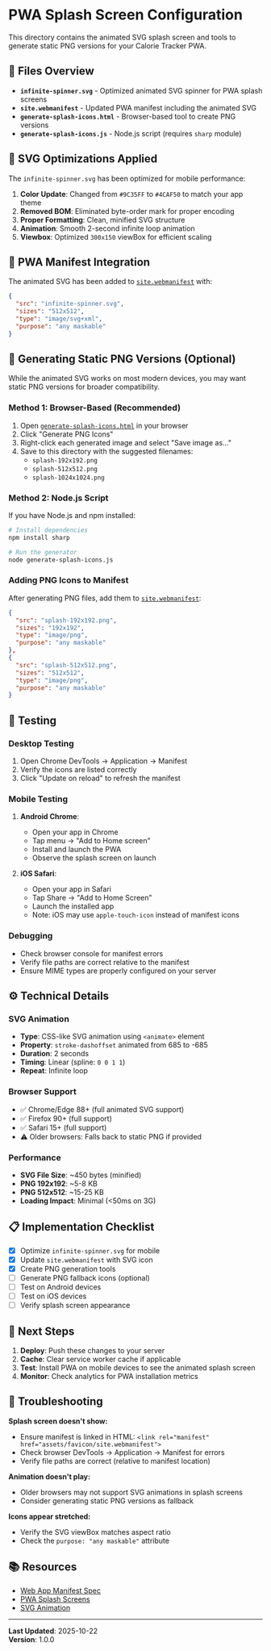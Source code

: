 # PWA Splash Screen Configuration

This directory contains the animated SVG splash screen and tools to generate static PNG versions for your Calorie Tracker PWA.

## 📁 Files Overview

- **`infinite-spinner.svg`** - Optimized animated SVG spinner for PWA splash screens
- **`site.webmanifest`** - Updated PWA manifest including the animated SVG
- **`generate-splash-icons.html`** - Browser-based tool to create PNG versions
- **`generate-splash-icons.js`** - Node.js script (requires `sharp` module)

## 🎨 SVG Optimizations Applied

The `infinite-spinner.svg` has been optimized for mobile performance:

1. **Color Update**: Changed from `#9C35FF` to `#4CAF50` to match your app theme
2. **Removed BOM**: Eliminated byte-order mark for proper encoding
3. **Proper Formatting**: Clean, minified SVG structure
4. **Animation**: Smooth 2-second infinite loop animation
5. **Viewbox**: Optimized `300x150` viewBox for efficient scaling

## 📱 PWA Manifest Integration

The animated SVG has been added to [`site.webmanifest`](site.webmanifest:20) with:

```json
{
  "src": "infinite-spinner.svg",
  "sizes": "512x512",
  "type": "image/svg+xml",
  "purpose": "any maskable"
}
```

## 🔄 Generating Static PNG Versions (Optional)

While the animated SVG works on most modern devices, you may want static PNG versions for broader compatibility.

### Method 1: Browser-Based (Recommended)

1. Open [`generate-splash-icons.html`](generate-splash-icons.html) in your browser
2. Click "Generate PNG Icons"
3. Right-click each generated image and select "Save image as..."
4. Save to this directory with the suggested filenames:
   - `splash-192x192.png`
   - `splash-512x512.png`
   - `splash-1024x1024.png`

### Method 2: Node.js Script

If you have Node.js and npm installed:

```bash
# Install dependencies
npm install sharp

# Run the generator
node generate-splash-icons.js
```

### Adding PNG Icons to Manifest

After generating PNG files, add them to [`site.webmanifest`](site.webmanifest:4):

```json
{
  "src": "splash-192x192.png",
  "sizes": "192x192",
  "type": "image/png",
  "purpose": "any maskable"
},
{
  "src": "splash-512x512.png",
  "sizes": "512x512",
  "type": "image/png",
  "purpose": "any maskable"
}
```

## 🧪 Testing

### Desktop Testing
1. Open Chrome DevTools → Application → Manifest
2. Verify the icons are listed correctly
3. Click "Update on reload" to refresh the manifest

### Mobile Testing
1. **Android Chrome**:
   - Open your app in Chrome
   - Tap menu → "Add to Home screen"
   - Install and launch the PWA
   - Observe the splash screen on launch

2. **iOS Safari**:
   - Open your app in Safari
   - Tap Share → "Add to Home Screen"
   - Launch the installed app
   - Note: iOS may use `apple-touch-icon` instead of manifest icons

### Debugging
- Check browser console for manifest errors
- Verify file paths are correct relative to the manifest
- Ensure MIME types are properly configured on your server

## ⚙️ Technical Details

### SVG Animation
- **Type**: CSS-like SVG animation using `<animate>` element
- **Property**: `stroke-dashoffset` animated from 685 to -685
- **Duration**: 2 seconds
- **Timing**: Linear (spline: `0 0 1 1`)
- **Repeat**: Infinite loop

### Browser Support
- ✅ Chrome/Edge 88+ (full animated SVG support)
- ✅ Firefox 90+ (full support)
- ✅ Safari 15+ (full support)
- ⚠️ Older browsers: Falls back to static PNG if provided

### Performance
- **SVG File Size**: ~450 bytes (minified)
- **PNG 192x192**: ~5-8 KB
- **PNG 512x512**: ~15-25 KB
- **Loading Impact**: Minimal (<50ms on 3G)

## 📋 Implementation Checklist

- [x] Optimize `infinite-spinner.svg` for mobile
- [x] Update `site.webmanifest` with SVG icon
- [x] Create PNG generation tools
- [ ] Generate PNG fallback icons (optional)
- [ ] Test on Android devices
- [ ] Test on iOS devices
- [ ] Verify splash screen appearance

## 🚀 Next Steps

1. **Deploy**: Push these changes to your server
2. **Cache**: Clear service worker cache if applicable
3. **Test**: Install PWA on mobile devices to see the animated splash screen
4. **Monitor**: Check analytics for PWA installation metrics

## 🐛 Troubleshooting

**Splash screen doesn't show:**
- Ensure manifest is linked in HTML: `<link rel="manifest" href="assets/favicon/site.webmanifest">`
- Check browser DevTools → Application → Manifest for errors
- Verify file paths are correct (relative to manifest location)

**Animation doesn't play:**
- Older browsers may not support SVG animations in splash screens
- Consider generating static PNG versions as fallback

**Icons appear stretched:**
- Verify the SVG viewBox matches aspect ratio
- Check the `purpose: "any maskable"` attribute

## 📚 Resources

- [Web App Manifest Spec](https://www.w3.org/TR/appmanifest/)
- [PWA Splash Screens](https://web.dev/learn/pwa/app-design/#splash-screens)
- [SVG Animation](https://developer.mozilla.org/en-US/docs/Web/SVG/Element/animate)

---

**Last Updated**: 2025-10-22  
**Version**: 1.0.0